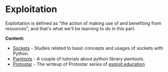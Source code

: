 # Exploitation

Exploitation is defined as "the action of making use of and benefiting from resources", and that's what we'll be learning to do in this part.

**Content:**

* [Sockets](sockets/) - Studies related to basic concepts and usages of sockets with Python.
* [Pwntools](pwntools/) - A couple of tutorials about python library pwntools.
* [Protostar](protostar/) - The writeup of Protostar series of [exploit.education](https://exploit.education)

